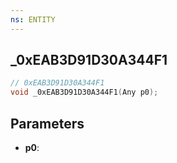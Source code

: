 ```yaml
---
ns: ENTITY
---
```

## _0xEAB3D91D30A344F1

```c
// 0xEAB3D91D30A344F1
void _0xEAB3D91D30A344F1(Any p0);
```

## Parameters
* **p0**:
